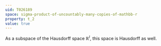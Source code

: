 ```yaml
---
uid: T026189
space: sigma-product-of-uncountably-many-copies-of-mathbb-r
property: t_2
value: true
---
```

As a subspace of the Hausdorff space $\mathbb R^I$, this space is Hausdorff as well.


